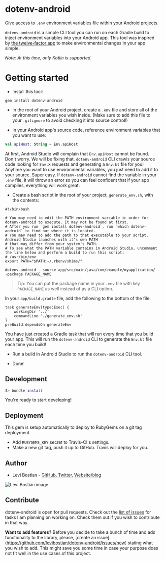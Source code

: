 # dotenv-android

Give access to `.env` environment variables file within your Android projects. 

`dotenv-android` is a simple CLI tool you can run on each Gradle build to inject environment variables into your Android app. This tool was inspired by [the twelve-factor app](https://12factor.net/config) to make environmental changes in your app simple. 

*Note: At this time, only Kotlin is supported.*

# Getting started

* Install this tool:

```
gem install dotenv-android
```

* In the root of your Android project, create a `.env` file and store all of the environment variables you wish inside. (Make sure to add this file to your `.gitignore` to avoid checking it into source control!)

* In your Android app's source code, reference environment variables that you want to use:

```kotlin
val apiHost: String = Env.apiHost
```

At first, Android Studio will complain that `Env.apiHost` cannot be found. Don't worry. We will be fixing that. `dotenv-android` CLI crawls your source code looking for `Env.X` requests and generating a `Env.kt` file for you! Anytime you want to use environmental variables, you just need to add it to your source. Super easy. If `dotenv-android` cannot find the variable in your `.env` file, it will throw an error so you can feel confident that if your app compiles, everything will work great. 

* Create a bash script in the root of your project, `generate_env.sh`, with the contents:

```
#!/bin/bash

# You may need to edit the PATH environment variable in order for dotenv-android to execute. It may not be found at first. 
# After you run `gem install dotenv-android`, run `which dotenv-android` to find out where it is located. 
# You may need to add the path to that executable to your script. Android Studio launches with it's own PATH
# that may differ from your system's PATH.
# To see what the PATH variable contains in Android Studio, uncomment the line below and perform a build to run this script:
# /usr/bin/env
export PATH="$PATH:~/.rbenv/shims/"

dotenv-android --source app/src/main/java/com/example/myapplication/ --package PACKAGE_NAME
```

> Tip: You can put the package name in your `.env` file with key `PACKAGE_NAME` as well instead of as a CLI option. 

In your `app/build.gradle` file, add the following to the bottom of the file:
```
task generateEnv(type:Exec) {
    workingDir '../'
    commandLine './generate_env.sh'
}
preBuild.dependsOn generateEnv
```

You have just created a Gradle task that will run every time that you build your app. This will run the `dotenv-android` CLI to generate the `Env.kt` file each time you build! 

* Run a build in Android Studio to run the `dotenv-android` CLI tool. 

* Done! 

## Development 

```bash
$> bundle install
```

You're ready to start developing! 

## Deployment 

This gem is setup automatically to deploy to RubyGems on a git tag deployment. 

* Add `RUBYGEMS_KEY` secret to Travis-CI's settings. 
* Make a new git tag, push it up to GitHub. Travis will deploy for you. 

## Author

* Levi Bostian - [GitHub](https://github.com/levibostian), [Twitter](https://twitter.com/levibostian), [Website/blog](http://levibostian.com)

![Levi Bostian image](https://gravatar.com/avatar/22355580305146b21508c74ff6b44bc5?s=250)

## Contribute

dotenv-android is open for pull requests. Check out the [list of issues](https://github.com/levibostian/dotenv-android/issues) for tasks I am planning on working on. Check them out if you wish to contribute in that way.

**Want to add features?** Before you decide to take a bunch of time and add functionality to the library, please, [create an issue]
(https://github.com/levibostian/dotenv-android/issues/new) stating what you wish to add. This might save you some time in case your purpose does not fit well in the use cases of this project.
